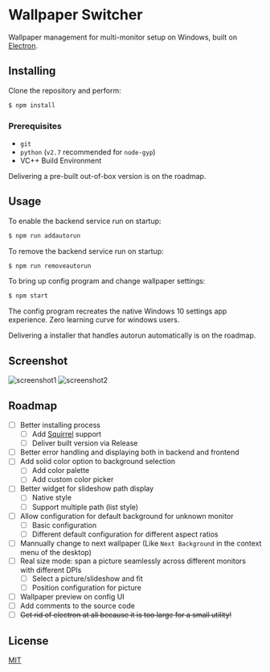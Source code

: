 # Wallpaper Switcher
Wallpaper management for multi-monitor setup on Windows, built on [Electron](https://github.com/atom/electron).

## Installing
Clone the repository and perform:

```bash
$ npm install
```

### Prerequisites
- `git`
- `python` (`v2.7` recommended for `node-gyp`)
- VC++ Build Environment

Delivering a pre-built out-of-box version is on the roadmap.

## Usage

To enable the backend service run on startup:
```bash
$ npm run addautorun
```

To remove the backend service run on startup:
```bash
$ npm run removeautorun
```

To bring up config program and change wallpaper settings:
```bash
$ npm start
```
The config program recreates the native Windows 10 settings app experience. Zero learning curve for windows users.

Delivering a installer that handles autorun automatically is on the roadmap.
## Screenshot
![screenshot1](https://user-images.githubusercontent.com/1661662/35475424-355a0972-036c-11e8-9e23-bd0866380c90.png)
![screenshot2](https://user-images.githubusercontent.com/1661662/35475610-9e2f698a-036f-11e8-92e6-b37034bfd346.png)

## Roadmap

- [ ] Better installing process
  - [ ] Add [Squirrel](https://github.com/Squirrel/Squirrel.Windows) support
  - [ ] Deliver built version via Release
- [ ] Better error handling and displaying both in backend and frontend
- [ ] Add solid color option to background selection
  - [ ] Add color palette
  - [ ] Add custom color picker
- [ ] Better widget for slideshow path display
  - [ ] Native style
  - [ ] Support multiple path (list style)
- [ ] Allow configuration for default background for unknown monitor
  - [ ] Basic configuration
  - [ ] Different default configuration for different aspect ratios
- [ ] Mannually change to next wallpaper (Like `Next Background` in the context menu of the desktop)
- [ ] Real size mode: span a picture seamlessly across different monitors with different DPIs
  - [ ] Select a picture/slideshow and fit
  - [ ] Position configuration for picture
- [ ] Wallpaper preview on config UI
- [ ] Add comments to the source code
- [ ] ~~Get rid of electron at all because it is too large for a small utility!~~

## License
[MIT](https://github.com/johnmave126/wallpaper-switcher/blob/master/LICENSE)
